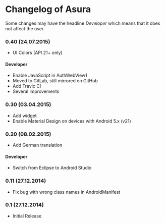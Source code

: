 # Changelog of Asura

Some changes may have the headline *Developer* which means that it does not
affect the user.

### 0.40 (24.07.2015)

- UI Colors (API 21+ only)

#### Developer

- Enable JavaScript in AuthWebView1
- Moved to GitLab, still mirrored on GitHub
- Add Travic CI
- Several improvements

### 0.30 (03.04.2015)

- Add widget
- Enable Material Design on devices with Android 5.x (v21)

### 0.20 (08.02.2015)

- Add German translation

#### Developer

- Switch from Eclipse to Android Studio

### 0.11 (27.12.2014)

- Fix bug with wrong class names in AndroidManifest

### 0.1 (27.12.2014)

- Initial Release
